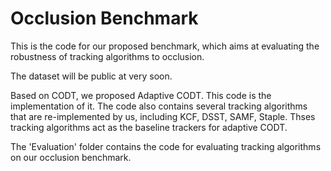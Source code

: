 # Occlusion Benchmark
This is the code for our proposed benchmark, which aims at evaluating the robustness of tracking algorithms to occlusion.

The dataset will be public at very soon.

Based on CODT, we proposed Adaptive CODT. This code is the implementation of it. The code also contains several tracking algorithms that are re-implemented by us, including KCF, DSST, SAMF, Staple. Thses tracking algorithms act as the baseline trackers for adaptive CODT.

The 'Evaluation' folder contains the code for evaluating tracking algorithms on our occlusion benchmark.
